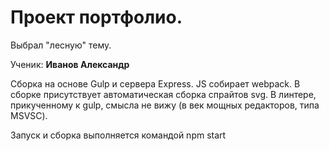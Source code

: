 # Проект портфолио.

Выбрал "лесную" тему.

Ученик: **Иванов Александр**

Сборка на основе Gulp и сервера Express. JS собирает webpack. В сборке присутствует автоматическая сборка спрайтов svg.
В линтере, прикученному к gulp, смысла не вижу (в век мощных редакторов, типа MSVSC).

Запуск и сборка выполняется командой npm start

